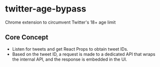 # twitter-age-bypass

Chrome extension to circumvent Twitter's 18+ age limit

## Core Concept

- Listen for tweets and get React Props to obtain tweet IDs.
- Based on the tweet ID, a request is made to a dedicated API that wraps the internal API, and the response is embedded in the UI.
